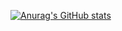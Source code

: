 [![Anurag's GitHub stats](https://github-readme-stats.vercel.app/api?username=kach0w&show_icons=true&bg_color=ffffff)](https://github.com/kach0w/github-readme-stats)

